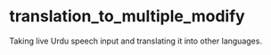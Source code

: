 # translation_to_multiple_modify
Taking live Urdu speech input and translating it into other languages. 
